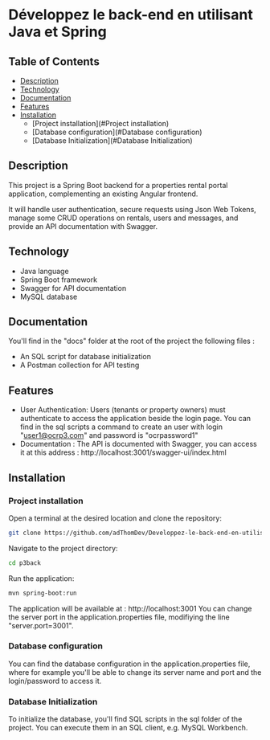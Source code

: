 # Développez le back-end en utilisant Java et Spring

## Table of Contents

- [Description](#Description)
- [Technology](#Technology)
- [Documentation](#Documentation)
- [Features](#Features)
- [Installation](#Installation)
    - [Project installation](#Project installation)
    - [Database configuration](#Database configuration)
    - [Database Initialization](#Database Initialization)

## Description
This project is a Spring Boot backend for a properties rental portal application, complementing an existing Angular frontend.

It will handle user authentication, secure requests using Json Web Tokens, manage some CRUD operations on rentals, users and messages, and provide an API documentation with Swagger.

## Technology
 - Java language
 - Spring Boot framework
 - Swagger for API documentation
 - MySQL database

## Documentation
You'll find in the "docs" folder at the root of the project the following files :
 - An SQL script for database initialization
 - A Postman collection for API testing

## Features
- User Authentication: Users (tenants or property owners) must authenticate to access the application beside the login page.
  You can find in the sql scripts a command to create an user with login "user1@ocrp3.com" and password is "ocrpassword1"
- Documentation : The API is documented with Swagger, you can access it at this address :
  http://localhost:3001/swagger-ui/index.html

## Installation
### Project installation
Open a terminal at the desired location and clone the repository:

```bash
git clone https://github.com/adThomDev/Developpez-le-back-end-en-utilisant-Java-et-Spring
```

Navigate to the project directory:
```bash
cd p3back
```

Run the application:
```bash
mvn spring-boot:run
```

The application will be available at :
http://localhost:3001
You can change the server port in the application.properties file, modifiying the line "server.port=3001".

### Database configuration
You can find the database configuration in the application.properties file, where for example you'll be able to change its server name and port and the login/password to access it.

### Database Initialization
To initialize the database, you'll find SQL scripts in the sql folder of the project. You can execute them in an SQL client, e.g. MySQL Workbench.



